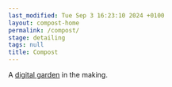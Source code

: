 ```yaml
---
last_modified: Tue Sep 3 16:23:10 2024 +0100
layout: compost-home
permalink: /compost/
stage: detailing
tags: null
title: Compost
---
```


A [digital garden](https://www.technologyreview.com/2020/09/03/1007716/digital-gardens-let-you-cultivate-your-own-little-bit-of-the-internet/) in the making.